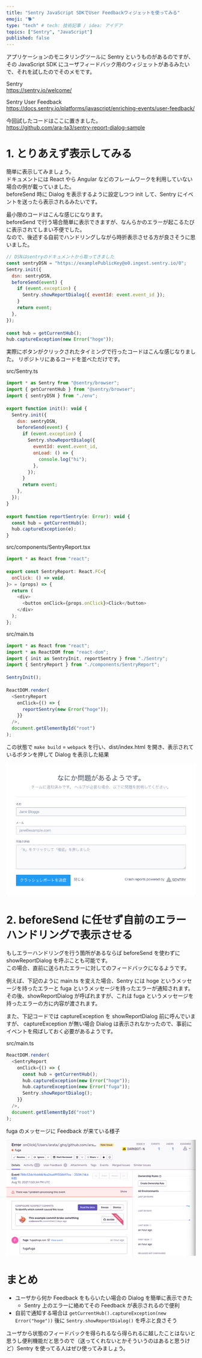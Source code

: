 ```yaml
---
title: "Sentry JavaScript SDKでUser Feedbackウィジェットを使ってみる"
emoji: "🐕"
type: "tech" # tech: 技術記事 / idea: アイデア
topics: ["Sentry", "JavaScript"]
published: false
---
```


アプリケーションのモニタリングツールに Sentry というものがあるのですが、  
その JavaScript SDK にユーザフィードバック用のウィジェットがあるみたいで、それを試したのでそのメモです。

Sentry  
https://sentry.io/welcome/

Sentry User Feedback  
https://docs.sentry.io/platforms/javascript/enriching-events/user-feedback/

今回試したコードはここに置きました。  
https://github.com/ara-ta3/sentry-report-dialog-sample

# 1. とりあえず表示してみる

簡単に表示してみましょう。  
ドキュメントには React やら Angular などのフレームワークを利用していない場合の例が載っていました。  
beforeSend 時に Dialog を表示するように設定しつつ init して、Sentry にイベントを送ったら表示されるみたいです。

最小限のコードはこんな感じになります。  
beforeSend で行う場合簡単に表示できますが、なんらかのエラーが起こるたびに表示されてしまい不便でした。  
なので、後述する自前でハンドリングしながら時折表示させる方が良さそうに思いました。

```js
// DSNはsentryのドキュメントから取ってきました
const sentryDSN = "https://examplePublicKey@o0.ingest.sentry.io/0";
Sentry.init({
  dsn: sentryDSN,
  beforeSend(event) {
    if (event.exception) {
      Sentry.showReportDialog({ eventId: event.event_id });
    }
    return event;
  },
});

const hub = getCurrentHub();
hub.captureException(new Error("hoge"));
```

実際にボタンがクリックされたタイミングで行ったコードはこんな感じなりました。
リポジトリにあるコードを並べただけです。

src/Sentry.ts

```js
import * as Sentry from "@sentry/browser";
import { getCurrentHub } from "@sentry/browser";
import { sentryDSN } from "./env";

export function init(): void {
  Sentry.init({
    dsn: sentryDSN,
    beforeSend(event) {
      if (event.exception) {
        Sentry.showReportDialog({
          eventId: event.event_id,
          onLoad: () => {
            console.log("hi");
          },
        });
      }
      return event;
    },
  });
}

export function reportSentry(e: Error): void {
  const hub = getCurrentHub();
  hub.captureException(e);
}
```

src/components/SentryReport.tsx

```js
import * as React from "react";

export const SentryReport: React.FC<{
  onClick: () => void,
}> = (props) => {
  return (
    <div>
      <button onClick={props.onClick}>Click</button>
    </div>
  );
};
```

src/main.ts

```js
import * as React from "react";
import * as ReactDOM from "react-dom";
import { init as SentryInit, reportSentry } from "./Sentry";
import { SentryReport } from "./components/SentryReport";

SentryInit();

ReactDOM.render(
  <SentryReport
    onClick={() => {
      reportSentry(new Error("hoge"));
    }}
  />,
  document.getElementById("root")
);
```

この状態で `make build` = `webpack` を行い、dist/index.html を開き、表示されているボタンを押して Dialog を表示した結果

![](/images/sentry/sentry1.png)

# 2. beforeSend に任せず自前のエラーハンドリングで表示させる

もしエラーハンドリングを行う箇所があるならば beforeSend を使わずに showReportDialog を呼ぶことも可能です。  
この場合、直前に送られたエラーに対してのフィードバックになるようです。

例えば、下記のように main.ts を変えた場合、Sentry には hoge というメッセージを持ったエラーと fuga というメッセージを持ったエラーが通知されます。  
その後、showReportDialog が呼ばれますが、これは fuga というメッセージを持ったエラーの方に内容が渡されます。

また、下記コードでは captureException を showReportDialog 前に呼んでいますが、 captureException が無い場合 Dialog は表示されなかったので、事前にイベントを飛ばしておく必要があるようです。

src/main.ts

```js
ReactDOM.render(
  <SentryReport
    onClick={() => {
      const hub = getCurrentHub();
      hub.captureException(new Error("hoge"));
      hub.captureException(new Error("fuga"));
      Sentry.showReportDialog();
    }}
  />,
  document.getElementById("root")
);
```

fuga のメッセージに Feedback が来ている様子

![](/images/sentry/sentry2.png)

# まとめ

- ユーザから何か Feedback をもらいたい場合の Dialog を簡単に表示できた
  - Sentry 上のエラーに絡めてその Feedback が表示されるので便利
- 自前で通知する場合は `getCurrentHub().captureException(new Error("hoge"))` 後に `Sentry.showReportDialog()` を呼ぶと良さそう

ユーザから状態のフィードバックを得られるなら得られるに越したことはないと思うし便利機能だと思うので（送ってくれないとかそういうのはあると思うけど）Sentry を使ってる人はぜひ使ってみましょう。
